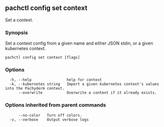 ## pachctl config set context

Set a context.

### Synopsis

Set a context config from a given name and either JSON stdin, or a given
kubernetes context.

```
pachctl config set context [flags]
```

### Options

```
  -h, --help                help for context
  -k, --kubernetes string   Import a given kubernetes context's values into the Pachyderm context.
      --overwrite           Overwrite a context if it already exists.
```

### Options inherited from parent commands

```
      --no-color   Turn off colors.
  -v, --verbose    Output verbose logs
```
